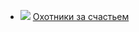 * ![](/books/sf_action/Александр%20Вороненко/Охотники%20за%20счастьем.jpg) [Охотники за счастьем](/books/sf_action/Александр%20Вороненко/Охотники%20за%20счастьем)